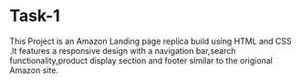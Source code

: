 # Task-1
This Project is an Amazon Landing page replica build using HTML and CSS .It features a responsive design with a navigation bar,search functionality,product display section and footer similar to the origional Amazon site. 
